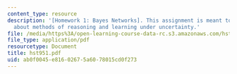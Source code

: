 ```yaml
---
content_type: resource
description: '[Homework 1: Bayes Networks]. This assignment is meant to teach you
  about methods of reasoning and learning under uncertainty.'
file: /media/https%3A/open-learning-course-data-rc.s3.amazonaws.com/hst-951j-medical-decision-support-spring-2003/ab0f0045e81602675a6078015cd0f273_hst951.pdf
file_type: application/pdf
resourcetype: Document
title: hst951.pdf
uid: ab0f0045-e816-0267-5a60-78015cd0f273
---
```

